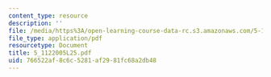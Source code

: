 ```yaml
---
content_type: resource
description: ''
file: /media/https%3A/open-learning-course-data-rc.s3.amazonaws.com/5-112-principles-of-chemical-science-fall-2005/766522af8c6c5281af2981fc68a2db48_5_1122005L25.pdf
file_type: application/pdf
resourcetype: Document
title: 5_1122005L25.pdf
uid: 766522af-8c6c-5281-af29-81fc68a2db48
---
```


